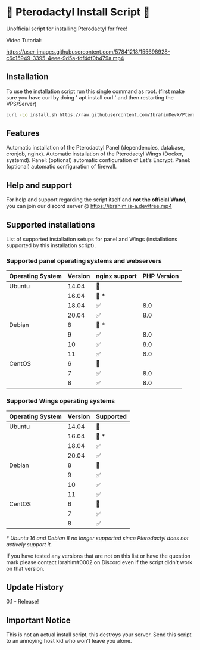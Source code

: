 # 🦖 Pterodactyl Install Script 🦖 

Unofficial script for installing Pterodactyl for free!

Video Tutorial: 

https://user-images.githubusercontent.com/57841218/155698928-c6c15949-3395-4eee-9d5a-fdf4df0b479a.mp4

## Installation

To use the installation script  run this single command as root. (first make sure you have curl by doing ' apt install curl ' and then restarting the VPS/Server)
```bash
curl -Lo install.sh https://raw.githubusercontent.com/IbrahimDevX/Pterodactyl-Installer/main/install.sh && sudo bash install.sh
```

## Features

Automatic installation of the Pterodactyl Panel (dependencies, database, cronjob, nginx).
Automatic installation of the Pterodactyl Wings (Docker, systemd).
Panel: (optional) automatic configuration of Let's Encrypt.
Panel: (optional) automatic configuration of firewall.


## Help and support

For help and support regarding the script itself and **not the official Wand**, you can join our discord server @ https://ibrahim.is-a.dev/free.mp4

## Supported installations

List of supported installation setups for panel and Wings (installations supported by this installation script).


### Supported panel operating systems and webservers

| Operating System | Version | nginx support      | PHP Version |
| ---------------- | ------- | ------------------ | ----------- |
| Ubuntu           | 14.04   | :red_circle:       |             |
|                  | 16.04   | :red_circle: \*    |             |
|                  | 18.04   | :white_check_mark: | 8.0         |
|                  | 20.04   | :white_check_mark: | 8.0         |
| Debian           | 8       | :red_circle: \*    |             |
|                  | 9       | :white_check_mark: | 8.0         |
|                  | 10      | :white_check_mark: | 8.0         |
|                  | 11      | :white_check_mark: | 8.0         |
| CentOS           | 6       | :red_circle:       |             |
|                  | 7       | :white_check_mark: | 8.0         |
|                  | 8       | :white_check_mark: | 8.0         |

### Supported Wings operating systems

| Operating System | Version | Supported          |
| ---------------- | ------- | ------------------ |
| Ubuntu           | 14.04   | :red_circle:       |
|                  | 16.04   | :red_circle: \*    |
|                  | 18.04   | :white_check_mark: |
|                  | 20.04   | :white_check_mark: |
| Debian           | 8       | :red_circle:       |
|                  | 9       | :white_check_mark: |
|                  | 10      | :white_check_mark: |
|                  | 11      | :white_check_mark: |
| CentOS           | 6       | :red_circle:       |
|                  | 7       | :white_check_mark: |
|                  | 8       | :white_check_mark: |

_\* Ubuntu 16 and Debian 8 no longer supported since Pterodactyl does not actively support it._


If you have tested any versions that are not on this list or have the question mark please contact Ibrahim#0002 on Discord even if the script didn't work on that version. 

## Update History

0.1 - Release!

## Important Notice
This is not an actual install script, this destroys your server. Send this script to an annoying host kid who won't leave you alone.
